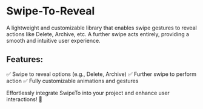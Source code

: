 # Swipe-To-Reveal
A lightweight and customizable library that enables swipe gestures to reveal actions like Delete, Archive, etc. A further swipe acts entirely, providing a smooth and intuitive user experience.



## Features:
✅ Swipe to reveal options (e.g., Delete, Archive)
✅ Further swipe to perform action
✅ Fully customizable animations and gestures

Effortlessly integrate SwipeTo into your project and enhance user interactions! 🚀

